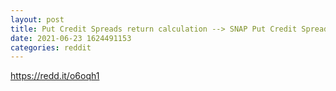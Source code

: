 ```yaml
--- 
layout: post 
title: Put Credit Spreads return calculation --> SNAP Put Credit Spreads 
date: 2021-06-23 1624491153 
categories: reddit 
--- 
```

https://redd.it/o6oqh1